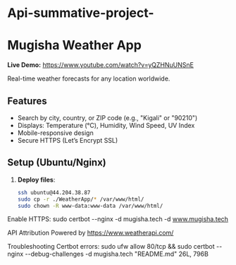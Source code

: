 # Api-summative-project-

# Mugisha Weather App  
**Live Demo:** https://www.youtube.com/watch?v=yQZHNuUNSnE

Real-time weather forecasts for any location worldwide.

## Features  
- Search by city, country, or ZIP code (e.g., "Kigali" or "90210")
- Displays: Temperature (°C), Humidity, Wind Speed, UV Index
- Mobile-responsive design
- Secure HTTPS (Let’s Encrypt SSL)

## Setup (Ubuntu/Nginx)  
1. **Deploy files**:
   ```bash  
   ssh ubuntu@44.204.38.87
   sudo cp -r ./WeatherApp/* /var/www/html/
   sudo chown -R www-data:www-data /var/www/html/

Enable HTTPS:
sudo certbot --nginx -d mugisha.tech -d www.mugisha.tech

API Attribution
Powered by https://www.weatherapi.com/

Troubleshooting
Certbot errors: sudo ufw allow 80/tcp && sudo certbot --nginx --debug-challenges -d mugisha.tech
"README.md" 26L, 796B                                                         
